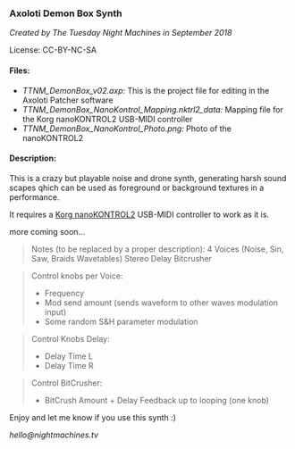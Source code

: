 ### Axoloti Demon Box Synth
_Created by The Tuesday Night Machines in September 2018_

License: CC-BY-NC-SA

#### Files:
- _TTNM_DemonBox_v02.axp:_ This is the project file for editing in the Axoloti Patcher software
- _TTNM_DemonBox_NanoKontrol_Mapping.nktrl2_data:_ Mapping file for the Korg nanoKONTROL2 USB-MIDI controller
- _TTNM_DemonBox_NanoKontrol_Photo.png:_ Photo of the nanoKONTROL2

#### Description:
This is a crazy but playable noise and drone synth, generating harsh sound scapes qhich can be used as foreground or background textures in a performance.

It requires a [Korg nanoKONTROL2](https://www.korg.com/us/products/computergear/nanokontrol2/) USB-MIDI controller to work as it is.

more coming soon...

>Notes (to be replaced by a proper description):
>4 Voices (Noise, Sin, Saw, Braids Wavetables)
>Stereo Delay
>Bitcrusher

>Control knobs per Voice:
>- Frequency
>- Mod send amount (sends waveform to other waves modulation input) 
>- Some random S&H parameter modulation

>Control Knobs Delay:
>- Delay Time L
>- Delay Time R

>Control BitCrusher:
>- BitCrush Amount + Delay Feedback up to looping (one knob)



Enjoy and let me know if you use this synth :)

_hello@nightmachines.tv_
